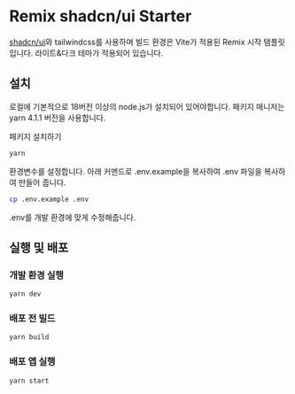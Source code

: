 # Remix shadcn/ui Starter
[shadcn/ui](https://ui.shadcn.com)와 tailwindcss를 사용하며 빌드 환경은 Vite가 적용된 Remix 시작 탬플릿입니다. 라이트&다크 테마가 적용되어 있습니다.

## 설치
로컬에 기본적으로 18버전 이상의 node.js가 설치되어 있어야합니다.
패키지 매니저는 yarn 4.1.1 버전을 사용합니다.

패키지 설치하기
```bash
yarn
```

환경변수를 설정합니다. 아래 커맨드로 .env.example을 복사하여 .env 파일을 복사하여 만들어 줍니다.
```bash
cp .env.example .env
```

.env를 개발 환경에 맞게 수정해줍니다.

## 실행 및 배포
### 개발 환경 실행
```bash
yarn dev
```

### 배포 전 빌드
```bash
yarn build
```

### 배포 앱 실행
```bash
yarn start
```
